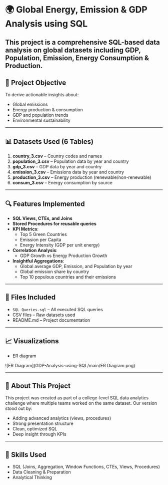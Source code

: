 # 🌍 Global Energy, Emission & GDP Analysis using SQL

This project is a comprehensive SQL-based data analysis on global datasets including GDP, Population, Emission, Energy Consumption & Production.
---

## 📌 Project Objective

To derive actionable insights about:
- Global emissions
- Energy production & consumption
- GDP and population trends
- Environmental sustainability

---

## 📊 Datasets Used (6 Tables)
1. **country_3.csv** – Country codes and names
2. **population_3.csv** – Population data by year and country
3. **gdp_3.csv** – GDP data by year and country
4. **emission_3.csv** – Emissions data by year and country
5. **production_3.csv** – Energy production (renewable/non-renewable)
6. **consum_3.csv** – Energy consumption by source

---

## 🔍 Features Implemented

- **SQL Views, CTEs, and Joins**
- **Stored Procedures for reusable queries**
- **KPI Metrics**:
  - Top 5 Green Countries
  - Emission per Capita
  - Energy Intensity (GDP per unit energy)
- **Correlation Analysis**:
  - GDP Growth vs Energy Production Growth
- **Insightful Aggregations**:
  - Global average GDP, Emission, and Population by year
  - Global emission share by country
  - Top 10 populous countries and their emissions

---

## 📁 Files Included

- `SQL Queries.sql` – All executed SQL queries
- CSV files – Raw datasets used
- README.md – Project documentation

---

## 📈 Visualizations

- ER diagram
  
![ER Diagram](GDP-Analysis-using-SQL/main/ER Diagram.png)

---

## 💼 About This Project

This project was created as part of a college-level SQL data analytics challenge where multiple teams worked on the same dataset. Our version stood out by:
- Adding advanced analytics (views, procedures)
- Strong presentation structure
- Clean, optimized SQL
- Deep insight through KPIs

---

## 🚀 Skills Used

- SQL (Joins, Aggregation, Window Functions, CTEs, Views, Procedures)
- Data Cleaning & Preparation
- Analytical Thinking
